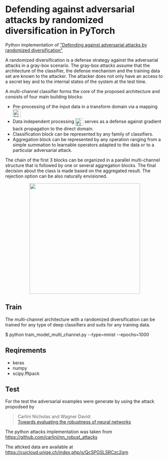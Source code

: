 # Defending against adversarial attacks by randomized diversification in PyTorch

Python implementation of ["Defending against adversarial attacks by randomized diversification"](http://sip.unige.ch/projects/snf-it-dis/publications/cvpr-2019) 

A  randomized diversification is a defense strategy against the adversarial attacks in a gray-box scenario. The gray-box attacks assume that the architecture of the classifier, the defense mechanism and the training data set are known to the attacker. The attacker does not only have an access to a secret key and to the internal states of the system at the test time. 

A multi-channel classifier forms the core of the proposed architecture and consists of four main building blocks:

* Pre-processing of the input data in a transform domain via a mapping <img vertical-align="middle;" src="http://sip.unige.ch/files/1415/5264/6029/2019_cvpr_001.png" alt="2019_cvpr_001.png" height="25">
* Data independent processing <img style="vertical-align: middle;" src="http://sip.unige.ch/files/2315/5264/6226/2019_cvpr_002.png" alt="2019_cvpr_002.png" height="25"> serves as a defense against gradient back propagation to the direct domain.
* Classification block can be represented by any family of classifiers.
* Aggregation block can be represented by any operation ranging from a simple summation to learnable operators adapted to the data or to a particular adversarial attack.

The chain of the first 3 blocks can be organized in a parallel multi-channel structure that is followed by one or several aggregation blocks. The final decision about the class is made based on the aggregated result. The rejection option can be also naturally envisioned.

<p align="center">
<img src="http://sip.unige.ch/files/3615/5264/5259/2019_CVPR_main_schema.png" height="350px" align="center">
</p>

## Train

The multi-channel architecture with a randomized diversification can be trained for any type of deep classifiers and suits for any training data.
  
  $ python train_model_multi_channel.py --type=mnist --epochs=1000

## Reqirements
* keras
* numpy
* scipy.fftpack

## Test

For the test the adversarial examples were generate by using the attack propodsed by 
> Carlini Nicholas and Wagner David:  
> [Towards evaluating the robustness of neural networks](https://arxiv.org/pdf/1608.04644.pdf) 

The python attacks implementation was taken from https://github.com/carlini/nn_robust_attacks

The attcked data are available at https://cuicloud.unige.ch/index.php/s/QcSPGSLSRCzc2gm







